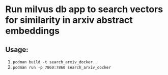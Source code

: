 # Run milvus db app to search vectors for similarity in arxiv abstract embeddings

## Usage:
1. `podman build -t search_arxiv_docker .`
2. `podman run -p 7860:7860 search_arxiv_docker`
